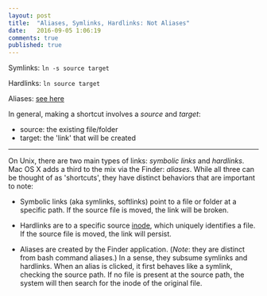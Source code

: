 ```yaml
---
layout: post
title:  "Aliases, Symlinks, Hardlinks: Not Aliases"
date:   2016-09-05 1:06:19
comments: true
published: true
---
```

Symlinks: `ln -s source target`

Hardlinks: `ln source target`

Aliases: [see here][aliases]


In general, making a shortcut involves a *source* and *target*:
* source: the existing file/folder  
* target: the 'link' that will be created 
<!--more-->

***

On Unix, there are two main types of links: *symbolic links* and *hardlinks*. Mac OS X adds a third to the mix via the Finder: *aliases*. While all three can be thought of as 'shortcuts', they have distinct behaviors that are important to note:
 
* Symbolic links (aka symlinks, softlinks) point to a file or folder at a specific path. If the source file is moved, the link will be broken.

* Hardlinks are to a specific source [inode][inode], which uniquely identifies a file. If the source file is moved, the link will persist. 

* Aliases are created by the Finder application. (*Note*: they are distinct from bash command aliases.) In a sense, they subsume symlinks and hardlinks. When an alias is clicked, it first behaves like a symlink, checking the source path. If no file is present at the source path, the system will then search for the inode of the original file.

[aliases]: http://stackoverflow.com/questions/7072208/how-do-i-create-a-macintosh-finder-alias-from-the-command-line
[inode]: https://en.wikipedia.org/wiki/Inode
[ref1]: http://www.unixtutorial.org/commands/ln/







